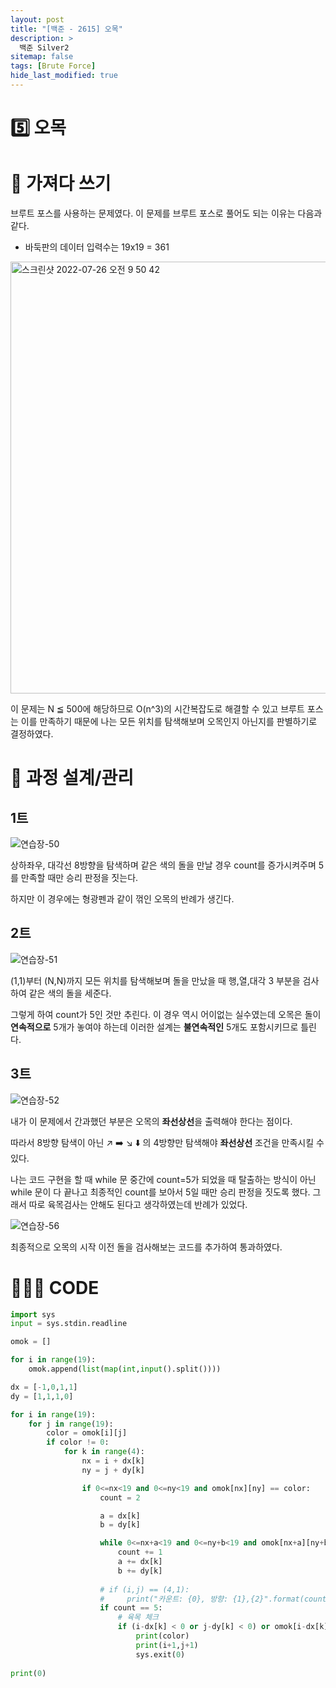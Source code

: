 ```yaml
---
layout: post
title: "[백준 - 2615] 오목"
description: >
  백준 Silver2
sitemap: false
tags: [Brute Force]
hide_last_modified: true
---
```


# 5️⃣ 오목

# 📖 가져다 쓰기

브루트 포스를 사용하는 문제였다. 이 문제를 브루트 포스로 풀어도 되는 이유는 다음과 같다.

+ 바둑판의 데이터 입력수는 19x19 = 361 

<img width="691" alt="스크린샷 2022-07-26 오전 9 50 42" src="https://user-images.githubusercontent.com/88064555/181409273-41b4573a-fa3a-476a-aa6a-84476207fd03.png">

이 문제는 N ≦ 500에 해당하므로 O(n^3)의 시간복잡도로 해결할 수 있고 브루트 포스는 이를 만족하기 때문에 나는 모든 위치를 탐색해보며 오목인지 아닌지를 판별하기로 결정하였다.

# 📐 과정 설계/관리

## 1트

![연습장-50](https://user-images.githubusercontent.com/88064555/181412325-9f24d6b3-0ebb-47c1-ac5c-6fda31e80a7e.jpg)

상하좌우, 대각선 8방향을 탐색하며 같은 색의 돌을 만날 경우 count를 증가시켜주며 5를 만족할 때만 승리 판정을 짓는다.

하지만 이 경우에는 형광펜과 같이 꺾인 오목의 반례가 생긴다.


## 2트

![연습장-51](https://user-images.githubusercontent.com/88064555/181412407-4e347b7b-e962-425c-ad30-2c879e283b0c.jpg)

(1,1)부터 (N,N)까지 모든 위치를 탐색해보며 돌을 만났을 때 행,열,대각 3 부분을 검사하여 같은 색의 돌을 세준다.

그렇게 하여 count가 5인 것만 추린다. 이 경우 역시 어이없는 실수였는데 오목은 돌이 **연속적으로** 5개가 놓여야 하는데 이러한 설계는 **불연속적인** 5개도 포함시키므로 틀린다.

## 3트

![연습장-52](https://user-images.githubusercontent.com/88064555/181412452-6ebde041-93ec-4edc-b296-8c98dfb3749e.jpg)

내가 이 문제에서 간과했던 부분은 오목의 **좌선상선**을 출력해야 한다는 점이다.

따라서 8방향 탐색이 아닌 ↗️ ➡️ ↘️ ⬇️ 의 4방향만 탐색해야 **좌선상선** 조건을 만족시킬 수 있다.

나는 코드 구현을 할 때 while 문 중간에 count=5가 되었을 때 탈출하는 방식이 아닌 while 문이 다 끝나고 최종적인 count를 보아서 5일 때만 승리 판정을 짓도록 했다. 그래서 따로 육목검사는 안해도 된다고 생각하였는데 반례가 있었다.


![연습장-56](https://user-images.githubusercontent.com/88064555/181412504-4821f89d-1ce5-4f3c-8f0e-70aabece7ec4.jpg)


최종적으로 오목의 시작 이전 돌을 검사해보는 코드를 추가하여 통과하였다.

# 👨🏻‍💻 CODE

```python
import sys
input = sys.stdin.readline

omok = []

for i in range(19):
    omok.append(list(map(int,input().split())))

dx = [-1,0,1,1]
dy = [1,1,1,0]

for i in range(19):
    for j in range(19):
        color = omok[i][j]
        if color != 0:
            for k in range(4):
                nx = i + dx[k]
                ny = j + dy[k]

                if 0<=nx<19 and 0<=ny<19 and omok[nx][ny] == color:
                    count = 2

                    a = dx[k]
                    b = dy[k]

                    while 0<=nx+a<19 and 0<=ny+b<19 and omok[nx+a][ny+b] == color:
                        count += 1
                        a += dx[k]
                        b += dy[k]
                    
                    # if (i,j) == (4,1):
                    #     print("카운트: {0}, 방향: {1},{2}".format(count, dx[k],dy[k]))
                    if count == 5:
                        # 육목 체크
                        if (i-dx[k] < 0 or j-dy[k] < 0) or omok[i-dx[k]][j-dy[k]] != color:
                            print(color)
                            print(i+1,j+1)
                            sys.exit(0)
                        
print(0)
```
